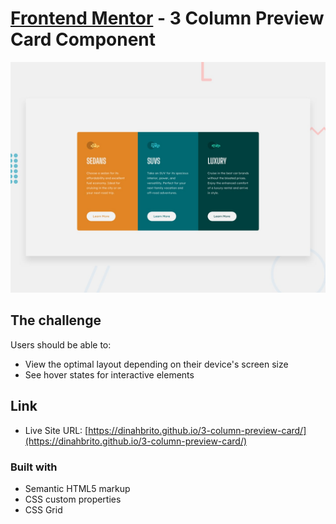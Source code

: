 # [Frontend Mentor](https://www.frontendmentor.io/) - 3 Column Preview Card Component

![](./images/screenshot.jpg)

## The challenge

Users should be able to:

- View the optimal layout depending on their device's screen size
- See hover states for interactive elements

## Link

- Live Site URL: [https://dinahbrito.github.io/3-column-preview-card/](https://dinahbrito.github.io/3-column-preview-card/)

### Built with

- Semantic HTML5 markup
- CSS custom properties
- CSS Grid

